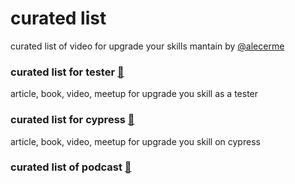 # curated list
curated list of video for upgrade your skills mantain by [@alecerme](https://github.com/alecerme)

### curated list for tester [:link:](https://github.com/alecerme/curated_list/blob/main/testing.md)
article, book, video, meetup for upgrade you skill as a tester

### curated list for cypress [:link:](https://github.com/alecerme/curated_list/blob/main/cypress.md)
article, book, video, meetup for upgrade you skill on cypress

### curated list of podcast [:link:](https://github.com/alecerme/curated_list/blob/main/podcast.md)
